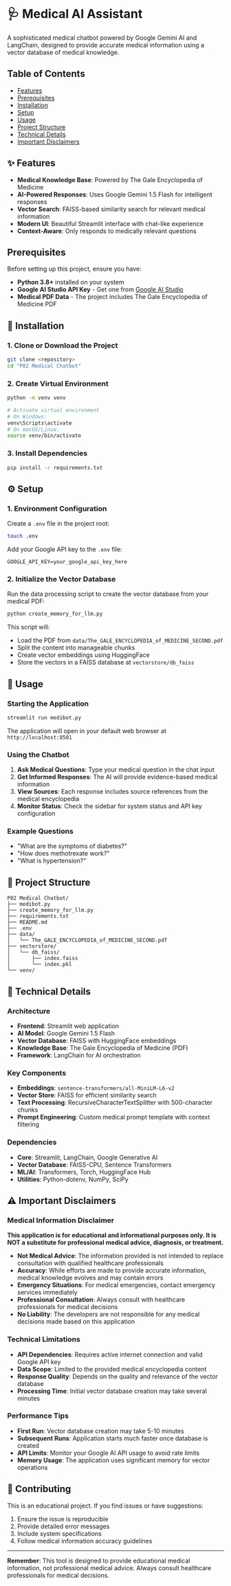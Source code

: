 # 🩺 Medical AI Assistant

A sophisticated medical chatbot powered by Google Gemini AI and LangChain, designed to provide accurate medical information using a vector database of medical knowledge.

## Table of Contents

- [Features](#-features)
- [Prerequisites](#prerequisites)
- [Installation](#-installation)
- [Setup](#️-setup)
- [Usage](#-usage)
- [Project Structure](#-project-structure)
- [Technical Details](#-technical-details)
- [Important Disclaimers](#️-important-disclaimers)

## ✨ Features

- **Medical Knowledge Base**: Powered by The Gale Encyclopedia of Medicine
- **AI-Powered Responses**: Uses Google Gemini 1.5 Flash for intelligent responses
- **Vector Search**: FAISS-based similarity search for relevant medical information
- **Modern UI**: Beautiful Streamlit interface with chat-like experience
- **Context-Aware**: Only responds to medically relevant questions

## Prerequisites

Before setting up this project, ensure you have:

- **Python 3.8+** installed on your system
- **Google AI Studio API Key** - Get one from [Google AI Studio](https://makersuite.google.com/app/apikey)
- **Medical PDF Data** - The project includes The Gale Encyclopedia of Medicine PDF

## 🚀 Installation

### 1. Clone or Download the Project

```bash
git clone <repository>
cd "P02 Medical Chatbot"
```

### 2. Create Virtual Environment

```bash
python -m venv venv

# Activate virtual environment
# On Windows:
venv\Scripts\activate
# On macOS/Linux:
source venv/bin/activate
```

### 3. Install Dependencies

```bash
pip install -r requirements.txt
```

## ⚙️ Setup

### 1. Environment Configuration

Create a `.env` file in the project root:

```bash
touch .env
```

Add your Google API key to the `.env` file:

```env
GOOGLE_API_KEY=your_google_api_key_here
```

### 2. Initialize the Vector Database

Run the data processing script to create the vector database from your medical PDF:

```bash
python create_memory_for_llm.py
```

This script will:
- Load the PDF from `data/The_GALE_ENCYCLOPEDIA_of_MEDICINE_SECOND.pdf`
- Split the content into manageable chunks
- Create vector embeddings using HuggingFace
- Store the vectors in a FAISS database at `vectorstore/db_faiss`

## 🎯 Usage

### Starting the Application

```bash
streamlit run medibot.py
```

The application will open in your default web browser at `http://localhost:8501`

### Using the Chatbot

1. **Ask Medical Questions**: Type your medical question in the chat input
2. **Get Informed Responses**: The AI will provide evidence-based medical information
3. **View Sources**: Each response includes source references from the medical encyclopedia
4. **Monitor Status**: Check the sidebar for system status and API key configuration

### Example Questions

- "What are the symptoms of diabetes?"
- "How does methotrexate work?"
- "What is hypertension?"

## 📁 Project Structure

```
P02 Medical Chatbot/
├── medibot.py
├── create_memory_for_llm.py
├── requirements.txt
├── README.md
├── .env
├── data/
│   └── The_GALE_ENCYCLOPEDIA_of_MEDICINE_SECOND.pdf
├── vectorstore/
│   └── db_faiss/
│       ├── index.faiss
│       └── index.pkl
└── venv/
```

## 🔬 Technical Details

### Architecture

- **Frontend**: Streamlit web application
- **AI Model**: Google Gemini 1.5 Flash
- **Vector Database**: FAISS with HuggingFace embeddings
- **Knowledge Base**: The Gale Encyclopedia of Medicine (PDF)
- **Framework**: LangChain for AI orchestration

### Key Components

- **Embeddings**: `sentence-transformers/all-MiniLM-L6-v2`
- **Vector Store**: FAISS for efficient similarity search
- **Text Processing**: RecursiveCharacterTextSplitter with 500-character chunks
- **Prompt Engineering**: Custom medical prompt template with context filtering

### Dependencies

- **Core**: Streamlit, LangChain, Google Generative AI
- **Vector Database**: FAISS-CPU, Sentence Transformers
- **ML/AI**: Transformers, Torch, HuggingFace Hub
- **Utilities**: Python-dotenv, NumPy, SciPy

## ⚠️ Important Disclaimers

### Medical Information Disclaimer

**This application is for educational and informational purposes only. It is NOT a substitute for professional medical advice, diagnosis, or treatment.**

- **Not Medical Advice**: The information provided is not intended to replace consultation with qualified healthcare professionals
- **Accuracy**: While efforts are made to provide accurate information, medical knowledge evolves and may contain errors
- **Emergency Situations**: For medical emergencies, contact emergency services immediately
- **Professional Consultation**: Always consult with healthcare professionals for medical decisions
- **No Liability**: The developers are not responsible for any medical decisions made based on this application

### Technical Limitations

- **API Dependencies**: Requires active internet connection and valid Google API key
- **Data Scope**: Limited to the provided medical encyclopedia content
- **Response Quality**: Depends on the quality and relevance of the vector database
- **Processing Time**: Initial vector database creation may take several minutes

### Performance Tips

- **First Run**: Vector database creation may take 5-10 minutes
- **Subsequent Runs**: Application starts much faster once database is created
- **API Limits**: Monitor your Google AI API usage to avoid rate limits
- **Memory Usage**: The application uses significant memory for vector operations

## 🤝 Contributing

This is an educational project. If you find issues or have suggestions:

1. Ensure the issue is reproducible
2. Provide detailed error messages
3. Include system specifications
4. Follow medical information accuracy guidelines

---

**Remember**: This tool is designed to provide educational medical information, not professional medical advice. Always consult healthcare professionals for medical decisions.




